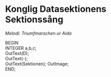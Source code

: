 # Konglig Datasektionens Sektionssång

_Melodi: Triumfmarschen ur Aida_

BEGIN  
INTEGER a,b,c;  
OutText(D);  
OutText(-);  
OutText(Sektionen); OutImage;  
END;
